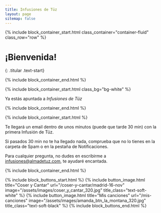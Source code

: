 ```yaml
---
title: Infusiones de Tüz
layout: page
sitemap: false
---
```



{% include block_container_start.html
  class_container="container-fluid"
  class_row="row"
%}

# ¡Bienvenida!
{: .titular .text-start}

{% include block_container_end.html %}

{% include block_container_start.html
   class_bg="bg-white"
%}

Ya estás apuntada a _Infusiones de Tüz_

{% include block_container_end.html %}

{% include block_container_start.html %}

Te llegará un email dentro de unos minutos (puede que tarde 30 min) con la primera Infusión de Tüz.

Si pasados 30 min no te ha llegado nada, comprueba que no lo tienes en la carpeta de Spam o en la pestaña de Notificaciones.

Para cualquier pregunta, no dudes en escribirme a <a href="mailto:infusiones@almadetuz.com">infusiones@almadetuz.com</a>, te ayudaré encantada.

{% include block_container_end.html %}

{% include block_buttons_start.html %}
{% include button_image.html
   title="Coser y Cantar"
   url="/coser-y-cantar/madrid-16-nov"
   image="/assets/images/coser_y_cantar_320.jpg"
   title_class="text-soft-white"
%}
{% include button_image.html
   title="Mis canciones"
   url="/mis-canciones"
   image="/assets/images/amanda_btn_la_montana_320.jpg"
   title_class="text-soft-black"
%}
{% include block_buttons_end.html %}
